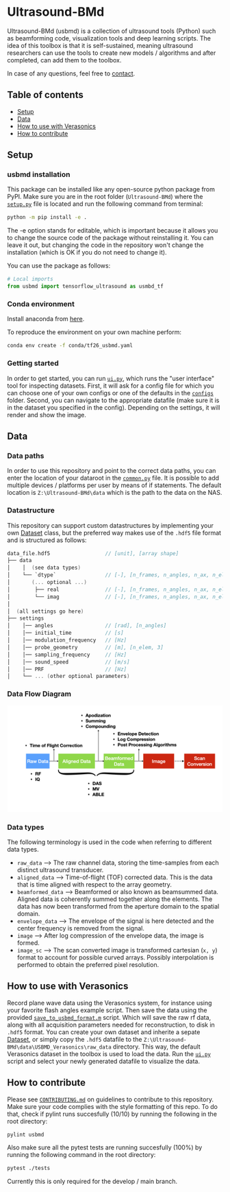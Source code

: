 # Ultrasound-BMd
Ultrasound-BMd (usbmd) is a collection of ultrasound tools (Python) such as beamforming code, visualization tools and deep learning scripts.
The idea of this toolbox is that it is self-sustained, meaning ultrasound researchers can use the tools to create new models / algorithms and after completed, can add them to the toolbox.

In case of any questions, feel free to [contact](mailto:t.s.w.stevens@tue.nl).

## Table of contents
* [Setup](#setup)
* [Data](#data)
* [How to use with Verasonics](#how-to-use-with-verasonics)
* [How to contribute](#how-to-contribute)

## Setup
### usbmd installation
This package can be installed like any open-source python package from PyPI.
Make sure you are in the root folder (`Ultrasound-BMd`) where the [`setup.py`](setup.py) file is located and run the following command from terminal:
```bash
python -m pip install -e .
```
The -e option stands for editable, which is important because it allows you to change the source code of the package without reinstalling it. You can leave it out, but changing the code in the repository won't change the installation (which is OK if you do not need to change it).

You can use the package as follows:
```Python
# Local imports
from usbmd import tensorflow_ultrasound as usmbd_tf
```

### Conda environment
Install anaconda from [here](https://www.anaconda.com/products/individual#windows).

To reproduce the environment on your own machine perform:
```bash
conda env create -f conda/tf26_usbmd.yaml
```

### Getting started
In order to get started, you can run [`ui.py`](usbmd/ui.py), which runs the "user interface"
tool for inspecting datasets. First, it will ask for a config file for which you can choose one of your own configs or one of the defaults in the [`configs`](configs) folder.
Second, you can navigate to the appropriate datafile (make sure it is in the dataset you specified in the config). Depending on the settings, it will render and show the image.

## Data

### Data paths
In order to use this repository and point to the correct data paths, you can enter the location of your dataroot in the [`common.py`](usbmd/common.py) file. It is possible to add multiple devices / platforms per user by means of if statements.
The default location is `Z:\Ultrasound-BMd\data` which is the path to the data on the NAS.

### Datastructure
This repository can support custom datastructures by implementing your own [Dataset](./usbmd/datasets.py) class, but the preferred way makes use of the `.hdf5` file format and is structured as follows:
```c
data_file.hdf5                  // [unit], [array shape]
├── data
│    │  (see data types)
│    └── `dtype`                // [-], [n_frames, n_angles, n_ax, n_elem]
│       (... optional ...)
│        ├── real               // [-], [n_frames, n_angles, n_ax, n_elem]
│        └── imag               // [-], [n_frames, n_angles, n_ax, n_elem]
│
│  (all settings go here)
├── settings
│    │── angles                 // [rad], [n_angles]
│    │── initial_time           // [s]
│    │── modulation_frequency   // [Hz]
│    │── probe_geometry         // [m], [n_elem, 3]
│    │── sampling_frequency     // [Hz]
│    │── sound_speed            // [m/s]
│    │── PRF                    // [Hz]
│    └── ... (other optional parameters)
```

### Data Flow Diagram

<p align="left">
<img src="docs/diagrams_dataflow.png" alt="Data Flow" width="800"/>
</p>

### Data types
The following terminology is used in the code when referring to different data types.
- `raw_data` --> The raw channel data, storing the time-samples from each distinct ultrasound transducer.
- `aligned_data` --> Time-of-flight (TOF) corrected data. This is the data that is time aligned with respect to the array geometry.
- `beamformed_data` --> Beamformed or also known as beamsummed data. Aligned data is coherently summed together along the elements. The data has now been transformed from the aperture domain to the spatial domain.
- `envelope_data` --> The envelope of the signal is here detected and the center frequency is removed from the signal.
- `image` --> After log compression of the envelope data, the image is formed.
- `image_sc` --> The scan converted image is transformed cartesian (`x, y`) format to account for possible curved arrays. Possibly interpolation is performed to obtain the preferred pixel resolution.

## How to use with Verasonics
Record plane wave data using the Verasonics system, for instance using your favorite flash angles example script. Then save the data using the provided [`save_to_usbmd_format.m`](usbmd/verasonics/save_to_usbmd_format.m) script. Which will save the raw rf data, along with all acquisition parameters needed for reconstruction, to disk in `.hdf5` format. You can create your own dataset and inherite a sepate [Dataset](./usbmd/datasets.py), or simply copy the `.hdf5` datafile to the `Z:\Ultrasound-BMd\data\USBMD_Verasonics\raw_data` directory. This way, the default Verasonics dataset in the toolbox is used to load the data. Run the [`ui.py`](usbmd/ui.py) script and select your newly generated datafile to visualize the data.

## How to contribute
Please see [`CONTRIBUTING.md`](docs/CONTRIBUTING.md) on guidelines to contribute to this repository.
Make sure your code complies with the style formatting of this repo. To do that, check if pylint runs succesfully (10/10) by running the following in the root directory:
```bash
pylint usbmd
```
Also make sure all the pytest tests are running succesfully (100%) by running the following command in the root directory:
```bash
pytest ./tests
```
Currently this is only required for the develop / main branch.